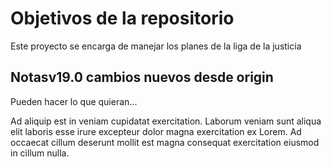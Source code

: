 # Objetivos de la repositorio

Este proyecto se encarga de manejar los planes de la liga de la justicia


## Notasv19.0 cambios nuevos desde origin
Pueden hacer lo que quieran...

Ad aliquip est in veniam cupidatat exercitation. Laborum veniam sunt aliqua elit laboris esse irure excepteur dolor magna exercitation ex Lorem. Ad occaecat cillum deserunt mollit est magna consequat exercitation eiusmod in cillum nulla.
